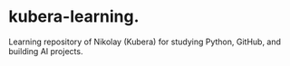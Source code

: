 # kubera-learning.
Learning repository of Nikolay (Kubera) for studying Python, GitHub, and building AI projects.
